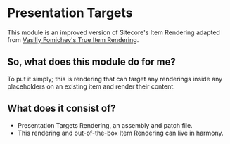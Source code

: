 # Presentation Targets
This module is an improved version of Sitecore's Item Rendering adapted from [Vasiliy Fomichev's True Item Rendering](https://www.cmsbestpractices.com/sitecore-item-rendering-best-practice/).

## So, what does this module do for me?
To put it simply; this is rendering that can target any renderings inside any placeholders on an existing item and render their content.

## What does it consist of?
- Presentation Targets Rendering, an assembly and patch file.
- This rendering and out-of-the-box Item Rendering can live in harmony.


